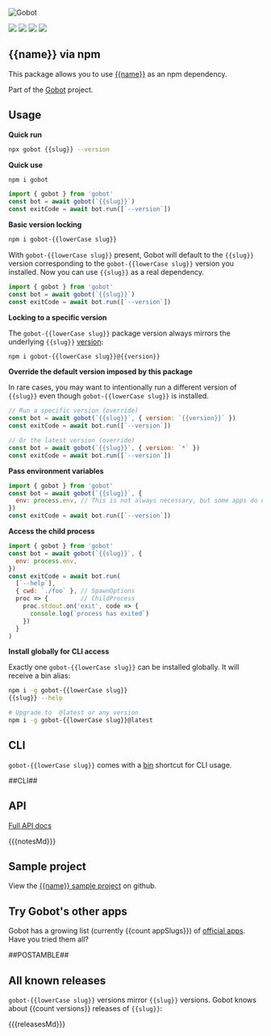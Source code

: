 ![Gobot](https://raw.githubusercontent.com/benallfree/gobot/{{{branch}}}/assets/gobot-banner-300x.png)

![](https://img.shields.io/npm/v/gobot-{{slug}}) ![](https://img.shields.io/npm/dt/gobot-{{slug}}) ![](https://img.shields.io/github/commit-activity/t/benallfree/gobot) ![](https://img.shields.io/github/stars/benallfree/gobot)

## {{name}} via npm

This package allows you to use [{{name}}]({{homepage}}) as an npm dependency.

Part of the [Gobot](https://www.npmjs.com/package/gobot) project.

## Usage

**Quick run**

```bash
npx gobot {{slug}} --version
```

**Quick use**

```bash
npm i gobot
```

```js
import { gobot } from 'gobot'
const bot = await gobot(`{{slug}}`)
const exitCode = await bot.run([`--version`])
```

**Basic version locking**

```bash
npm i gobot-{{lowerCase slug}}
```

With `gobot-{{lowerCase slug}}` present, Gobot will default to the `{{slug}}` version corresponding to the `gobot-{{lowerCase slug}}` version you installed. Now you can use `{{slug}}` as a real dependency.

```js
import { gobot } from 'gobot'
const bot = await gobot(`{{slug}}`)
const exitCode = await bot.run([`--version`])
```

**Locking to a specific version**

The `gobot-{{lowerCase slug}}` package version always mirrors the underlying `{{slug}}` [version](#all-known-releases):

```bash
npm i gobot-{{lowerCase slug}}@{{version}}
```

**Override the default version imposed by this package**

In rare cases, you may want to intentionally run a different version of `{{slug}}` even though `gobot-{{lowerCase slug}}` is installed.

```js
// Run a specific version (override)
const bot = await gobot(`{{slug}}`, { version: `{{version}}` })
const exitCode = await bot.run([`--version`])

// Or the latest version (override)
const bot = await gobot(`{{slug}}`, { version: `*` })
const exitCode = await bot.run([`--version`])
```

**Pass environment variables**

```js
import { gobot } from 'gobot'
const bot = await gobot(`{{slug}}`, {
  env: process.env, // This is not always necessary, but some apps do need it
})
const exitCode = await bot.run([`--version`])
```

**Access the child process**

```js
import { gobot } from 'gobot'
const bot = await gobot(`{{slug}}`, {
  env: process.env,
})
const exitCode = await bot.run(
  [`--help`],       
  { cwd: `./foo` }, // SpawnOptions
  proc => {         // ChildProcess
    proc.stdout.on('exit', code => {
      console.log(`process has exited`)
    })
  }
)
```

**Install globally for CLI access**

Exactly one `gobot-{{lowerCase slug}}` can be installed globally. It will receive a bin alias:

```bash
npm i -g gobot-{{lowerCase slug}}
{{slug}} --help

# Upgrade to  @latest or any version
npm i -g gobot-{{lowerCase slug}}@latest
```

## CLI

`gobot-{{lowerCase slug}}` comes with a [bin](https://docs.npmjs.com/cli/v10/configuring-npm/package-json#bin) shortcut for CLI usage.

##CLI##

## API

[Full API docs](https://github.com/benallfree/gobot/blob/{{branch}}/docs/readme.md)

{{{notesMd}}}

## Sample project

View the [{{name}} sample project](https://github.com/benallfree/gobot/tree/{{{branch}}}/src/apps/{{slug}}/sample-project) on github.

## Try Gobot's other apps

Gobot has a growing list (currently {{count appSlugs}}) of [official apps](https://www.npmjs.com/package/gobot#official-gobot-apps). Have you tried them all?

##POSTAMBLE##

## All known releases

`gobot-{{lowerCase slug}}` versions mirror `{{slug}}` versions. Gobot knows about {{count versions}} releases of `{{slug}}`:

{{{releasesMd}}}
